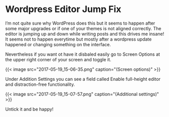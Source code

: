 # Wordpress Editor Jump Fix


I’m not quite sure why WordPress does this but it seems to happen after some major upgrades or if one of your themes is not aligned correctly. The editor is jumping up and down while writing posts and this drives me insane! It seems not to happen everytime but mostly after a wordpress update happened or changing something on the interface.

<!--more-->

Nevertheless if you want ot have it disbaled easily go to Screen Options at the upper right corner of your screen and toggle it.

{{< image src="2017-05-19_15-06-35.png" caption="(Screen options)" >}}

Under Addition Settings you can see a field called Enable full-height editor and distraction-free functionality.

{{< image src="2017-05-19_15-07-57.png" caption="(Additional settings)" >}}

Untick it and be happy!

